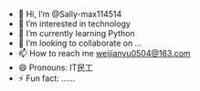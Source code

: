 - 👋 Hi, I’m @Sally-max114514
- 👀 I’m interested in technology
- 🌱 I’m currently learning Python
- 💞️ I’m looking to collaborate on ...
- 📫 How to reach me weijianyu0504@163.com
- 😄 Pronouns: IT民工
- ⚡ Fun fact: ……

<!---
Sally-max114514/Sally-max114514 is a ✨ special ✨ repository because its `README.md` (this file) appears on your GitHub profile.
You can click the Preview link to take a look at your changes.
--->
